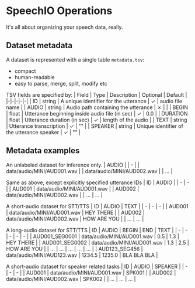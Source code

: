# SpeechIO Operations
It's all about organizing your speech data, really.

## Dataset metadata
A dataset is represented with a single table `metadata.tsv`:
* compact
* human-readable
* easy to parse, merge, split, modify etc

TSV fields are specified by:
| Field | Type | Description | Optional | Default |
|-|-|-|-|-|
| ID | string | A unique identifier for the utterance | &check; | audio file name |
| AUDIO | string | Audio path containing the utterance | &cross; | |
| BEGIN | float | Utterance beginning inside audio file (in sec) | &check; | 0.0 |
| DURATION | float | Utterance duration (in sec) | &check; | length of the audio |
| TEXT | string | Utterance transcription | &check; | "" |
| SPEAKER | string | Unique identifier of the utterance speaker | &check; | "" |

## Metadata examples

An unlabeled dataset for inference only.
| AUDIO |
| - |
| data/audio/MINI/AUD001.wav |
| data/audio/MINI/AUD002.wav |
| ... |

Same as above, except explicitly specified utterance IDs
| ID | AUDIO |
| - | - |
| AUD001 | data/audio/MINI/AUD001.wav |
| AUD002 | data/audio/MINI/AUD002.wav |
| ... | ... |

A short-audio dataset for STT/TTS
| ID | AUDIO | TEXT |
| - | - | - |
| AUD001 | data/audio/MINI/AUD001.wav | HEY THERE |
| AUD002 | data/audio/MINI/AUD002.wav | HOW ARE YOU |
| ... | ... |

A long-audio dataset for STT/TTS
| ID | AUDIO | BEGIN | END | TEXT |
| - | - | - | - | - |
| AUD001_SEG0001 | data/audio/MINI/AUD001.wav | 0.5 | 1.3 | HEY THERE |
| AUD001_SEG0002 | data/audio/MINI/AUD001.wav | 1.3 | 2.5 | HOW ARE YOU |
| ... | ... | ... | ... | ... |
| AUD123_SEG456 | data/audio/MINI/AUD123.wav | 1234.5 | 1235.0 | BLA BLA BLA |

A short-audio dataset for speaker related tasks
| ID | AUDIO | SPEAKER |
| - | - | - |
| AUD001 | data/audio/MINI/AUD001.wav | SPK001 |
| AUD002 | data/audio/MINI/AUD002.wav | SPK002 |
| ... | ... | ... |
